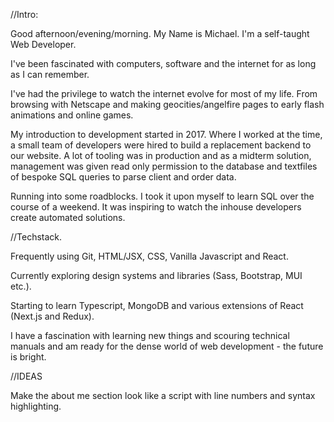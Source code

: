 //Intro: 

Good afternoon/evening/morning. My Name is Michael. I'm a self-taught Web Developer.

<!-- My story begins when I was 5 years old. My father won an internet router in a raffle at a University of Saskatoon science exhibit. -->

I've been fascinated with computers, software and the internet for as long as I can remember. 

<!-- My family won an internet router through a raffle held by the University of Saskatchewan when I was very young. -->

I've had the privilege to watch the internet evolve for most of my life. From browsing with Netscape and making geocities/angelfire pages to early flash animations and online games. 

<!-- In 2017, A small team of developers were hired into the company I worked for to build replacement backend. The UIs and Dashboards for middle management were low-priority and    -->

My introduction to development started in 2017. Where I worked at the time, a small team of developers were hired to build a replacement backend to our website. A lot of tooling was in production and as a midterm solution, management was given read only permission to the database and textfiles of bespoke SQL queries to parse client and order data. 

Running into some roadblocks. I took it upon myself to learn SQL over the course of a weekend. It was inspiring to watch the inhouse developers create automated solutions.

//Techstack.

Frequently using Git, HTML/JSX, CSS, Vanilla Javascript and React.

Currently exploring design systems and libraries (Sass, Bootstrap, MUI etc.).

Starting to learn Typescript, MongoDB and various extensions of React (Next.js and Redux).

I have a fascination with learning new things and scouring technical manuals and am ready for the dense world of web development - the future is bright.




//IDEAS

Make the about me section look like a script with line numbers and syntax highlighting.